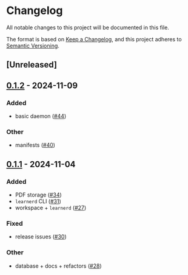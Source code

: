 # Changelog
All notable changes to this project will be documented in this file.

The format is based on [Keep a Changelog](https://keepachangelog.com/en/1.0.0/),
and this project adheres to [Semantic Versioning](https://semver.org/spec/v2.0.0.html).

## [Unreleased]

## [0.1.2](https://github.com/Autoparallel/learner/compare/learnerd-v0.1.1...learnerd-v0.1.2) - 2024-11-09

### Added
- basic daemon ([#44](https://github.com/Autoparallel/learner/pull/44))

### Other
- manifests ([#40](https://github.com/Autoparallel/learner/pull/40))

## [0.1.1](https://github.com/Autoparallel/learner/compare/learnerd-v0.1.0...learnerd-v0.1.1) - 2024-11-04

### Added
- PDF storage ([#34](https://github.com/Autoparallel/learner/pull/34))
- `learnerd` CLI ([#31](https://github.com/Autoparallel/learner/pull/31))
- workspace + `learnerd` ([#27](https://github.com/Autoparallel/learner/pull/27))

### Fixed
- release issues ([#30](https://github.com/Autoparallel/learner/pull/30))

### Other
- database + docs + refactors ([#28](https://github.com/Autoparallel/learner/pull/28))

